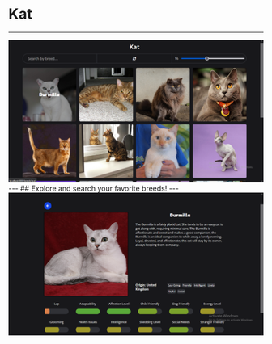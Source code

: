 # Kat
---
<img src='intro.png' width='1024' />
---
## Explore and search your favorite breeds!
---
<img src='cat.png' width='1024' />
